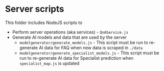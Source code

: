 # Server scripts

This folder includes NodeJS scripts to
* Perform server operations (aka services) - `QnAService.js`
* Generate AI models and data that are used by the server
  * `modelgenerator/generate_models.js` - This script must be run to re-generate AI data for FAQ when new data is scraped in `./data` 
  * `modelgenerator/generate_specialist_models.js` - This script must be run to re-generate AI data for Specialist prediction when `specialist_map.js` is updated
